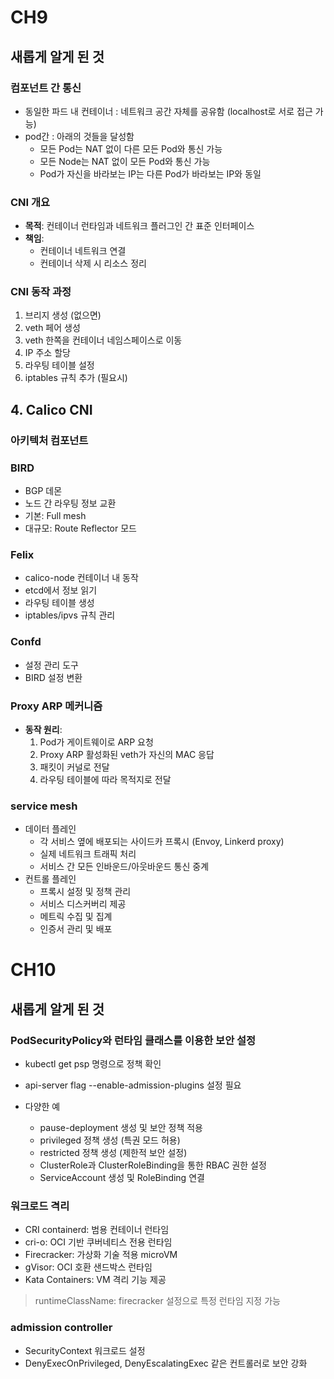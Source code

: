 # CH9
## 새롭게 알게 된 것
### 컴포넌트 간 통신
- 동일한 파드 내 컨테이너 : 네트워크 공간 자체를 공유함 (localhost로 서로 접근 가능)
- pod간 : 아래의 것들을 달성함
    - 모든 Pod는 NAT 없이 다른 모든 Pod와 통신 가능
    - 모든 Node는 NAT 없이 모든 Pod와 통신 가능
    - Pod가 자신을 바라보는 IP는 다른 Pod가 바라보는 IP와 동일

### CNI 개요

- **목적**: 컨테이너 런타임과 네트워크 플러그인 간 표준 인터페이스
- **책임**:
    - 컨테이너 네트워크 연결
    - 컨테이너 삭제 시 리소스 정리

### CNI 동작 과정

1. 브리지 생성 (없으면)
2. veth 페어 생성
3. veth 한쪽을 컨테이너 네임스페이스로 이동
4. IP 주소 할당
5. 라우팅 테이블 설정
6. iptables 규칙 추가 (필요시)

## 4. Calico CNI

### 아키텍처 컴포넌트

### BIRD

- BGP 데몬
- 노드 간 라우팅 정보 교환
- 기본: Full mesh
- 대규모: Route Reflector 모드

### Felix

- calico-node 컨테이너 내 동작
- etcd에서 정보 읽기
- 라우팅 테이블 생성
- iptables/ipvs 규칙 관리

### Confd

- 설정 관리 도구
- BIRD 설정 변환

### Proxy ARP 메커니즘

- **동작 원리**:
    1. Pod가 게이트웨이로 ARP 요청
    2. Proxy ARP 활성화된 veth가 자신의 MAC 응답
    3. 패킷이 커널로 전달
    4. 라우팅 테이블에 따라 목적지로 전달

### service mesh
- 데이터 플레인
    - 각 서비스 옆에 배포되는 사이드카 프록시 (Envoy, Linkerd proxy)
    - 실제 네트워크 트래픽 처리
    - 서비스 간 모든 인바운드/아웃바운드 통신 중계
- 컨트롤 플레인
    - 프록시 설정 및 정책 관리
    - 서비스 디스커버리 제공
    - 메트릭 수집 및 집계
    - 인증서 관리 및 배포

# CH10
## 새롭게 알게 된 것
### PodSecurityPolicy와 런타임 클래스를 이용한 보안 설정
- kubectl get psp 명령으로 정책 확인
- api-server flag --enable-admission-plugins 설정 필요

- 다양한 예
    - pause-deployment 생성 및 보안 정책 적용
    - privileged 정책 생성 (특권 모드 허용)
    - restricted 정책 생성 (제한적 보안 설정)
    - ClusterRole과 ClusterRoleBinding을 통한 RBAC 권한 설정
    - ServiceAccount 생성 및 RoleBinding 연결

### 워크로드 격리
- CRI containerd: 범용 컨테이너 런타임
- cri-o: OCI 기반 쿠버네티스 전용 런타임
- Firecracker: 가상화 기술 적용 microVM
- gVisor: OCI 호환 샌드박스 런타임
- Kata Containers: VM 격리 기능 제공

> runtimeClassName: firecracker 설정으로 특정 런타임 지정 가능

### admission controller
- SecurityContext 워크로드 설정
- DenyExecOnPrivileged, DenyEscalatingExec 같은 컨트롤러로 보안 강화